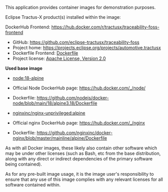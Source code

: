 This application provides container images for demonstration purposes.

Eclipse Tractus-X product(s) installed within the image:

DockerHub Frontend: https://hub.docker.com/r/tractusx/traceability-foss-frontend

- GitHub: https://github.com/eclipse-tractusx/traceability-foss
- Project home: https://projects.eclipse.org/projects/automotive.tractusx
- Dockerfile Frontend: [Dockerfile](frontend/Dockerfile)
- Project license: [Apache License, Version 2.0](LICENSE)

**Used base image**

- [node:18-alpine](https://github.com/nodejs/docker-node)
- Official Node DockerHub page: https://hub.docker.com/_/node/
- Dockerfile: https://github.com/nodejs/docker-node/blob/main/18/alpine3.18/Dockerfile


- [nginxinc/nginx-unprivileged:alpine](https://github.com/nginxinc/docker-nginx)
- Official nginx DockerHub page: https://hub.docker.com/_/nginx
- Dockerfile: https://github.com/nginxinc/docker-nginx/blob/master/mainline/alpine/Dockerfile

As with all Docker images, these likely also contain other software which may be under other licenses (such as Bash, etc from the base distribution, along with any direct or indirect dependencies of the primary software being contained).

As for any pre-built image usage, it is the image user's responsibility to ensure that any use of this image complies with any relevant licenses for all software contained within.
